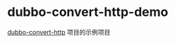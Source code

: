 # dubbo-convert-http-demo
 [dubbo-convert-http](https://github.com/j-clipper/dubbo-convert-http) 项目的示例项目
